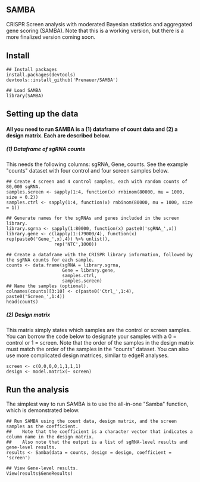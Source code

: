 ## SAMBA
CRISPR Screen analysis with moderated Bayesian statistics and aggregated gene scoring (SAMBA). 
Note that this is a working version, but there is a more finalized version coming soon.


## Install
```{r}
## Install packages
install.packages(devtools)  
devtools::install_github('Prenauer/SAMBA')

## Load SAMBA
library(SAMBA)
```

## Setting up the data
#### All you need to run SAMBA is a (1) dataframe of count data and (2) a design matrix. Each are described below.
##### (1) Dataframe of sgRNA counts
This needs the following columns: sgRNA, Gene, counts. See the example "counts" dataset with four control and four screen samples below.
```{r}
## Create 4 screen and 4 control samples, each with random counts of 80,000 sgRNA.
samples.screen <- sapply(1:4, function(x) rnbinom(80000, mu = 1000, size = 0.2))  
samples.ctrl <- sapply(1:4, function(x) rnbinom(80000, mu = 1000, size = 1))  

## Generate names for the sgRNAs and genes included in the screen library.
library.sgrna <- sapply(1:80000, function(x) paste0('sgRNA_',x))  
library.gene <- c(lapply(1:(79000/4), function(x) rep(paste0('Gene_',x),4)) %>% unlist(), 
                  rep('NTC',1000))

## Create a dataframe with the CRISPR library information, followed by the sgRNA counts for each sample.
counts <- data.frame(sgRNA = library.sgrna,
                     Gene = library.gene,
                     samples.ctrl,
                     samples.screen)
## Name the samples (optional).
colnames(counts)[3:10] <- c(paste0('Ctrl_',1:4), paste0('Screen_',1:4))
head(counts)
```

##### (2) Design matrix
This matrix simply states which samples are the control or screen samples. You can borrow the code below to designate your samples with a 0 = control or 1 = screen. Note that the order of the samples in the design matrix must match the order of the samples in the "counts" dataset. You can also use more complicated design matrices, similar to edgeR analyses.
```{r}
screen <- c(0,0,0,0,1,1,1,1)  
design <- model.matrix(~ screen)
```

## Run the analysis
The simplest way to run SAMBA is to use the all-in-one "Samba" function, which is demonstrated below.
```{r}
## Run SAMBA using the count data, design matrix, and the screen samples as the coefficient.
##    Note that the coefficient is a character vector that indicates a column name in the design matrix.
##    Also note that the output is a list of sgRNA-level results and gene-level results.
results <- Samba(data = counts, design = design, coefficient = 'screen')

## View Gene-level results.
View(results$GeneResults)
```

